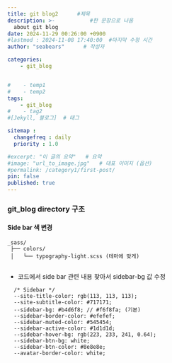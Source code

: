```yaml
---
title: git blog2      #제목
description: >-           #한 문장으로 나옴
  about git blog
date: 2024-11-29 00:26:00 +0900
#lastmod : 2024-11-08 17:40:00  #마지막 수정 시간
author: "seabears"      # 작성자

categories: 
    - git_blog


#    - temp1
#    - temp2
tags: 
    - git_blog
#    - tag2
#[Jekyll, 블로그]  # 태그

sitemap :
  changefreq : daily
  priority : 1.0

#excerpt: "이 글의 요약"   # 요약
#image: "url_to_image.jpg"   # 대표 이미지 (옵션)
#permalink: /category1/first-post/
pin: false
published: true
---
```


### git_blog directory 구조


#### Side bar 색 변경
```
_sass/
 ├── colors/
 │   └── typography-light.scss (테마에 맞게)
        
```

- 코드에서 side bar 관련 내용 찾아서 sidebar-bg 값 수정
```
  /* Sidebar */
  --site-title-color: rgb(113, 113, 113);
  --site-subtitle-color: #717171;
  --sidebar-bg: #b4d6f8; // #f6f8fa; (기본)
  --sidebar-border-color: #efefef;
  --sidebar-muted-color: #545454;
  --sidebar-active-color: #1d1d1d;
  --sidebar-hover-bg: rgb(223, 233, 241, 0.64);
  --sidebar-btn-bg: white;
  --sidebar-btn-color: #8e8e8e;
  --avatar-border-color: white;
  ```







<!--
This is post_template
# 큰 제목
## 중간 제목
### 작은 제목
#### 더 작은 제목
##### 더더 작은 제목
-->